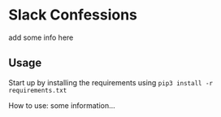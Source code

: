 # Slack Confessions

add some info here

## Usage

Start up by installing the requirements using `pip3 install -r requirements.txt`

How to use:
some information...
